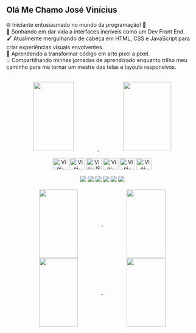## Olá Me Chamo José Vinícius
🌐 Iniciante entusiasmado no mundo da programação! 🚀<br>
🎨 Sonhando em dar vida a interfaces incríveis como um Dev Front End.<br>
🖌️ Atualmente mergulhando de cabeça em HTML, CSS e JavaScript para criar experiências visuais envolventes.<br>
🎉 Aprendendo a transformar código em arte pixel a pixel.<br>
💡 Compartilhando minhas jornadas de aprendizado enquanto trilho meu caminho para me tornar um mestre das telas e layouts responsivos.<br><br>

<div align="center">
  <a href="https://github.com/jvinioliveira">
    <img height="180em" width="46%" src="https://github-readme-stats.vercel.app/api?username=jvinioliveira&show_icons=true&theme=shadow_red&rank_icon=github&custom_title=Minhas%20Estatísticas%20No%20GitHub">
    <img height="180em" width="50%" src="https://github-readme-stats.vercel.app/api/top-langs/?username=jvinioliveira&theme=shadow_red&custom_title=Linguagens%20Mais%20Utilizadas&layout=compact&size_weight=0.5&count_weight=0.5">
  </a>
</div>

<div style="display: inline_block;" align="center" ><br>
<img align="center" alt="Vini-Html" height="30" width="40" src="https://cdn.jsdelivr.net/gh/devicons/devicon/icons/html5/html5-original.svg">
<img align="center" alt="Vini-Css" height="30" width="40" src="https://cdn.jsdelivr.net/gh/devicons/devicon/icons/css3/css3-original.svg">
<img align="center" alt="Vini-JS" height="30" width="40" src="https://cdn.jsdelivr.net/gh/devicons/devicon/icons/javascript/javascript-original.svg">
<img align="center" alt="Vini-Sass" height="30" width="40" src="https://cdn.jsdelivr.net/gh/devicons/devicon/icons/sass/sass-original.svg">
<img align="center" alt="Vini-Python" height="30" width="40" src="https://cdn.jsdelivr.net/gh/devicons/devicon/icons/python/python-original.svg">
<img align="center" alt="Vini-BootStrap" height="30" width="40" src="https://cdn.jsdelivr.net/gh/devicons/devicon/icons/bootstrap/bootstrap-original.svg">
</div>
<br>
<div align="center">
  <a href="https://www.linkedin.com/in/jvinioliveira/" target="_blank"><img src="https://img.shields.io/badge/LinkedIn-0077B5?style=for-the-badge&logo=linkedin&logoColor=white""></a>
  <a href="mailto:jvinicius_andrade@hotmail.com?subject=&body=" target="_blank"><img src="https://img.shields.io/badge/Microsoft_Outlook-0078D4?style=for-the-badge&logo=microsoft-outlook&logoColor=white""></a>
  <a href="https://api.whatsapp.com/send?1=pt_BR&phone=5592992139057" target="_blank"><img src="https://img.shields.io/badge/WhatsApp-25D366?style=for-the-badge&logo=whatsapp&logoColor=white""></a>
  <a href="https://t.me/vnz_br" target="_blank"><img src="https://img.shields.io/badge/Telegram-2CA5E0?style=for-the-badge&logo=telegram&logoColor=white"></a>
  <a href="https://twitter.com/jvini_br" target="_blank"><img src="https://img.shields.io/badge/X-000?style=for-the-badge&logo=X&logoColor=000&color=fff"></a>
  <a href="https://discord.com/channels/@me455550334853709834" target="_blank"><img src="https://img.shields.io/badge/Discord-7289DA?style=for-the-badge&logo=discord&logoColor=white"></a>
</div>
<br>
<div align="center">
  <a href="https://github.com/jvinioliveira?tab=repositories">
  <img height="180em" width="45%" gap="20px" align="center" src="https://github-readme-stats.vercel.app/api/pin/?username=jvinioliveira&repo=e-comerce-headphone&theme=shadow_red">
  <img height="180em" width="45%" align="center" src="https://github-readme-stats.vercel.app/api/pin/?username=jvinioliveira&repo=landingPageBalleBot&theme=shadow_red">
  <img height="180em" width="45%" align="center" src="https://github-readme-stats.vercel.app/api/pin/?username=jvinioliveira&repo=projectPortfolio&theme=shadow_red">
  <img height="180em" width="45%" align="center" src="https://github-readme-stats.vercel.app/api/pin/?username=jvinioliveira&repo=projetoBootstrap&theme=shadow_red">
  </a>
</div>
